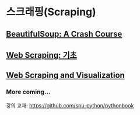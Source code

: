 # 스크래핑(Scraping)

## [BeautifulSoup: A Crash Course](00.bs4-short-intro.md)

## [Web Scraping: 기초](01.web-scraping-basic.md)

## [Web Scraping and Visualization](02.web-scraping-visualization.md)


### More coming...

강의 교재: <https://github.com/snu-python/pythonbook>
